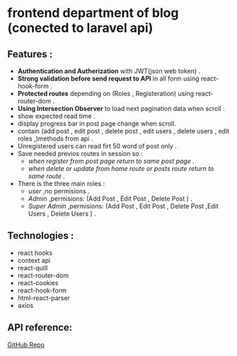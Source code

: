 # frontend department of blog (conected to laravel api)

## Features :

- **Authentication and Autherization** with JWT(json web token) .
- **Strong validation before send request to API** in all form using react-hook-form .
- **Protected routes** depending on (Roles , Registeration) using react-router-dom .
- **Using Intersection Observer** to load next pagination data when scroll .
- show expected read time .
- display progress bar in post page change when scroll.
- contain (add post , edit post , delete post , edit users , delete users , edit roles ,)methods from api .
- Unregistered users can read firt 50 word of post only .
- Save needed previos routes in session so :
  - _when register from post page return to same post page_ .
  - _when delete or update from home route or posts route return to same route_ .
- There is the three main roles :
  - _user_ ,no permisions .
  - _Admin_ ,permisions: (Add Post , Edit Post , Delete Post ) .
  - _Super Admin_ ,permisions: (Add Post , Edit Post , Delete Post ,Edit Users , Delete Users ) .

## Technologies :

- react hooks
- context api
- react-quill
- react-router-dom
- react-cookies
- react-hook-form
- html-react-parser
- axios

## API reference:

[GitHub Repo](https://github.com/Ahmad-Ahmad-1/blog_demo_3/tree/ApiOnly)
